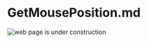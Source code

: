 # GetMousePosition.md

![web page is under construction](https://docimages.blob.core.chinacloudapi.cn/images/commingsoon20210514.jpg)
